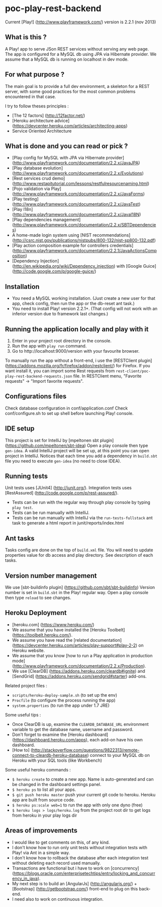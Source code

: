 
poc-play-rest-backend
=====================


Current [Play!] (http://www.playframework.com/) version is 2.2.1 (nov 2013)

What is this ?
--------------
A Play! app to serve JSon REST services without serving any web page.
The app is configured for a MySQL db using JPA via Hibernate provider.
We assume that a MySQL db is running on localhost in dev mode.

For what purpose ?
------------------
The main goal is to provide a full dev environment, a skeleton for a REST server,
with some good practices for the most common problems encountered in that case.

I try to follow theses principles :
* [The 12 factors] (http://12factor.net/)
* [Heroku architecture advice] (https://devcenter.heroku.com/articles/architecting-apps)
* Service Oriented Architecture

What is done and you can read or pick ?
---------------------------------------
* [Play config for MySQL with JPA via Hibernate provider] (http://www.playframework.com/documentation/2.2.x/JavaJPA)
* [Play database evolution] (http://www.playframework.com/documentation/2.2.x/Evolutions)
* [Rest services crud demo] (http://www.restapitutorial.com/lessons/restfulresourcenaming.html)
* [Pojo validation via Play] (http://www.playframework.com/documentation/2.2.x/JavaForms)
* [Play testing] (http://www.playframework.com/documentation/2.2.x/JavaTest)
* [Play l18n] (http://www.playframework.com/documentation/2.2.x/JavaI18N)
* [Play dependencies management] (http://www.playframework.com/documentation/2.2.x/SBTDependencies)
* A home-made login system using [NIST recommendations] (http://csrc.nist.gov/publications/nistpubs/800-132/nist-sp800-132.pdf)
* [Play action composition example for controllers credentials] (http://www.playframework.com/documentation/2.2.1/JavaActionsComposition)
* [Dependency Injection] (http://en.wikipedia.org/wiki/Dependency_injection) with [Google Guice] (http://code.google.com/p/google-guice/)

Installation
------------
* You need a MySQL working installation. (Just create a new user for that app, check config, then run the app or the db-reset ant task.)
* You need to install Play! version 2.2.1+. (That config will not work with an inferior version due to framework last changes.)

Running the application locally and play with it
------------------------------------------------
1. Enter in your project root directory in the console.
2. Run the app with `play run` command.
3. Go to http://localhost:9000/version with your favourite browser.

To manually run the app without a front-end, i use the [RESTClient plugin] (https://addons.mozilla.org/fr/firefox/addon/restclient/) for Firefox.
If you want install it, you can import some Rest requests from `rest-client/poc-play-rest-backend-requests.json` file.
In RESTClient menu, "Favorite requests" -> "Import favorite requests".

Configurations files
--------------------
Check database configuration in conf/application.conf
Check conf/configure.sh to set up shell before launching Play! console.

IDE setup
---------
This project is set for IntelliJ by [mpeltonen sbt plugin] (https://github.com/mpeltonen/sbt-idea)
Open a play console then type `gen-idea`.
A valid IntelliJ project will be set up, at this point you can open project in IntelliJ.
Notices that each time you add a dependency in `build.sbt` file you need to execute `gen-idea` (no need to close IDEA).

Running tests
-------------
Unit tests uses [JUnit4] (http://junit.org/).
Integration tests uses [RestAssured] (http://code.google.com/p/rest-assured/).

* Tests can be run with the regular way through play console by typing `play test`.
* Tests can be run manually with IntelliJ.
* Tests can be run manually with IntelliJ via the `run-tests-fullstack` ant task
to generate a html report in junit/reports/index.html

Ant tasks
---------
Tasks config are done on the top of `build.xml` file.
You will need to update properties value for db access and play directory.
See description of each tasks.

Version number management
-------------------------
We use [sbt-buildinfo plugin] (https://github.com/sbt/sbt-buildinfo)
Version number is set in `build.sbt` in the Play! regular way.
Open a play console then type `reload` to see changes.

Heroku Deployment
-----------------
* [heroku.com] (https://www.heroku.com/)
* We assume that you have installed the [Heroku Toolbelt] (https://toolbelt.heroku.com/).
* We assume you have read the [related documentation] (https://devcenter.heroku.com/articles/play-support#play-2-2) on Heroku website.
* We assume that you know [how to run a Play application in production mode] (http://www.playframework.com/documentation/2.2.x/Production).
* We use [ClearDB] (https://addons.heroku.com/cleardb#ignite) and [SendGrid] (https://addons.heroku.com/sendgrid#starter) add-ons.

Related project files :
* `scripts/heroku-deploy-sample.sh` (to set up the env)
* `Procfile` (to configure the process running the app)
* `system.properties` (to run the app under 1.7 JRE)

Some useful tips :
* Once ClearDB is up, examine the `CLEARDB_DATABASE_URL` environment variable to get the database name, username and password.
* Don't forget to examine the [Heroku dashboard] (https://dashboard.heroku.com/apps), each add-on have his own dashboard.
* [How to] (http://stackoverflow.com/questions/9822313/remote-connect-to-cleardb-heroku-database) connect to your MySQL db on Heroku with your SQL tools (like Workbench)

Some useful heroku commands :
* `$ heroku create` to create a new app. Name is auto-generated and can be changed in the dashboard settings panel.
* `$ heroku ps` to list all your apps.
* `$ git push heroku master` push your current git code to heroku. Heroku app are built from source code.
* `$ heroku ps:scale web=1` to run the app with only one dyno (free)
* `$ heroku logs > logs/heroku.log` from the project root dir to get logs from heroku in your play logs dir

Areas of improvements
---------------------
* I would like to get comments on this, of any kind.
* I don't know how to run only unit tests without integration tests with Play! via Ant in a simple way.
* I don't know how to rollback the database after each integration test without deleting each record used manually.
* Transactions are functional but i have to work on [concurrency] (https://blogs.oracle.com/enterprisetechtips/entry/locking_and_concurrency_in_java).
* My next step is to build an [AngularJs] (http://angularjs.org/) + [Bootstrap] (http://getbootstrap.com/) front-end to plug on this back-end.
* I need also to work on continuous integration.

